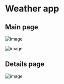 # Weather app

## Main page
![image](https://user-images.githubusercontent.com/79706809/129018780-534834a0-dd59-48af-a559-35629edf98f7.png)

![image](https://user-images.githubusercontent.com/79706809/129018818-36f6821e-5094-47bc-a6fe-ebca0f96eb70.png)

## Details page
![image](https://user-images.githubusercontent.com/79706809/129018940-73596f73-7fb5-4558-891a-75603f4e4df6.png)
